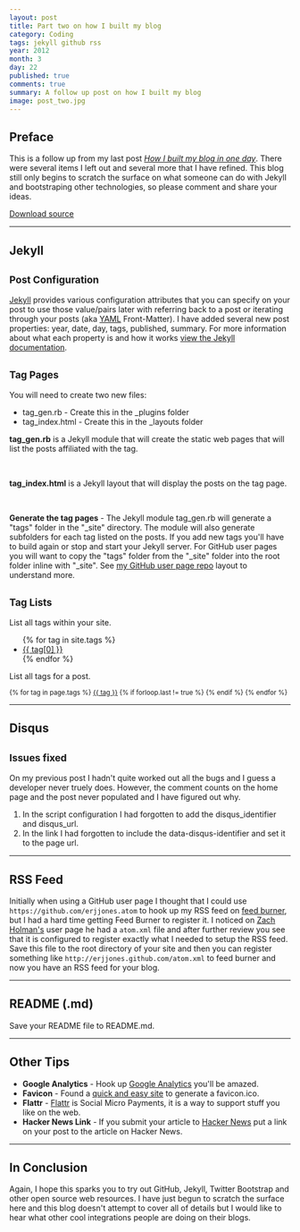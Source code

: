 ```yaml
---
layout: post
title: Part two on how I built my blog
category: Coding
tags: jekyll github rss
year: 2012
month: 3
day: 22
published: true
comments: true
summary: A follow up post on how I built my blog
image: post_two.jpg
---
```


<h2>Preface</h2>
<p>This is a follow up from my last post <a href="http://erjjones.github.com/blog/How-I-built-my-blog-in-one-day/" title="Go to How I built my blog in one day"><i>How I built my blog in one day</i></a>.  There were several items I left out and several more that I have refined.  This blog still only begins to scratch the surface on what someone can do with Jekyll and bootstraping other technologies, so please comment and share your ideas.</p>
<p><a href="https://github.com/erjjones/erjjones.github.com/zipball/master" class="btn btn-info">Download source</a></p>
<hr>
<h2>Jekyll</h2>   
<h2><small>Post Configuration</small></h2>
<p><a href="http://jekyllrb.com/" title="Go to Jekyll" target="_blank">Jekyll</a> provides various configuration attributes that you can specify on your post to use those value/pairs later with referring back to a post or iterating through your posts (aka <a href="http://yaml.org/" title="Go to YAML.org" target="_blank">YAML</a> Front-Matter).  I have added several new post properties: year, date, day, tags, published, summary.  For more information about what each property is and how it works <a href="https://github.com/mojombo/jekyll/wiki/YAML-Front-Matter" title="Go to the Jekyll docs" target="_blank">view the Jekyll documentation</a>.</p>
<script src="https://gist.github.com/2155346.js"> </script>
<h2><small>Tag Pages</small></h2>
<p>You will need to create two new files:</p>
<ul>
<li><stron>tag_gen.rb</strong> - Create this in the _plugins folder</li>
<li><stron>tag_index.html</strong> - Create this in the _layouts folder</li>
</ul>
<p><strong>tag_gen.rb</strong> is a Jekyll module that will create the static web pages that will list the posts affiliated with the tag.</p>   
<script src="https://gist.github.com/2155135.js"></script>
<br/>
<p><strong>tag_index.html</strong> is a Jekyll layout that will display the posts on the tag page.</p>
<script src="https://gist.github.com/2155150.js"></script>
<br/>
<p><strong>Generate the tag pages</strong> - The Jekyll module tag_gen.rb will generate a "tags" folder in the "_site" directory.  The module will also generate subfolders for each tag listed on the posts.  If you add new tags you'll have to build again or stop and start your Jekyll server. For GitHub user pages you will want to copy the "tags" folder from the "_site" folder into the root folder inline with "_site".  See <a href="https://github.com/erjjones/erjjones.github.com" title="Go to https://github.com/erjjones/erjjones.github.com" target="_blank">my GitHub user page repo</a> layout to understand more.</p>
<h2><small>Tag Lists</small></h2>
<p>List all tags within your site.</p>
<ul>
{% for tag in site.tags %}
<li><a href="/tags/{{ tag[0] }}">{{ tag[0] }}</a></li>
{% endfor %}
</ul>
<script src="https://gist.github.com/2155275.js"></script>
<p>List all tags for a post.</p>
<p><small><i class="icon-tags"></i> {% for tag in page.tags %} <a href="/tags/{{ tag }}" title="View posts tagged with &quot;{{ tag }}&quot;"><u>{{ tag }}</u></a>  {% if forloop.last != true %} {% endif %} {% endfor %} </small></p>
<script src="https://gist.github.com/2155281.js"></script>
<hr>
<h2>Disqus</h2>
<h2><small>Issues fixed</small></h2>
<p>On my previous post I hadn't quite worked out all the bugs and I guess a developer never truely does.  However, the comment counts on the home page and the post never populated and I have figured out why.</p>
<ol>
<li>In the script configuration I had forgotten to add the disqus_identifier and disqus_url.</li>
<li>In the link I had forgotten to include the data-disqus-identifier and set it to the page url.</li>
</ol>
<script src="https://gist.github.com/2026102.js"> </script>
<hr>
<h2>RSS Feed</h2>
<p>Initially when using a GitHub user page I thought that I could use <code>https://github.com/erjjones.atom</code> to hook up my RSS feed on <a href="http://feedburner.google.com" title="Go to feedburner.google.com">feed burner</a>, but I had a hard time getting Feed Burner to register it.  I noticed on <a href="http://zachholman.com/" title="Go to Zach Holmans site">Zach Holman's</a> user page he had a <code>atom.xml</code> file and after further review you see that it is configured to register exactly what I needed to setup the RSS feed.  Save this file to the root directory of your site and then you can register something like <code>http://erjjones.github.com/atom.xml</code> to feed burner and now you have an RSS feed for your blog.</p>
<script src="https://gist.github.com/2026283.js"></script>
<hr>
<h2>README (.md)</h2>
<p>Save your README file to README.md.</p>
<script src="https://gist.github.com/2026341.js"></script>
<hr>
<h2>Other Tips</h2>
<ul>
<li><strong>Google Analytics</strong> - Hook up <a href="http://www.google.com/analytics/" title="Go to Google Analytics" target="_blank">Google Analytics</a> you'll be amazed.</li>
<li><strong>Favicon</strong> - Found a <a href="http://www.favicon.cc/" title="Go to favicon" target="_blank">quick and easy site</a> to generate a favicon.ico.</li>
<li><strong>Flattr</strong> - <a href="http://flattr.com/" title="Go to flattr" target="_blank">Flattr</a> is Social Micro Payments, it is a way to support stuff you like on the web.</li>
<li><strong>Hacker News Link</strong> - If you submit your article to <a href="http://news.ycombinator.com/" title="Go to Hacker News" target="_blank">Hacker News</a> put a link on your post to the article on Hacker News.</li>
</ul>
<hr>
<h2>In Conclusion</h2>
<p>Again, I hope this sparks you to try out GitHub, Jekyll, Twitter Bootstrap and other open source web resources.  I have just begun to scratch the surface here and this blog doesn't attempt to cover all of details but I would like to hear what other cool integrations people are doing on their blogs.</p>